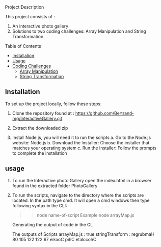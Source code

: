 Project Description

This project consists of :

1. An interactive photo gallery
2. Solutions to two coding challenges: Array Manipulation and String Transformation.

Table of Contents

- [Installation](#installation)
- [Usage](#usage)
- [Coding Challenges](#coding-challenges)
  - [Array Manipulation](#array-manipulation)
  - [String Transformation](#string-transformation)

## Installation

To set up the project locally, follow these steps:

1. Clone the repository found at :
   https://github.com/Bertrand-mg/InteractiveGallery.git
2. Extract the downloaded zip
   
3. Install Node.js, you will need it to run the scripts
   a. Go to the Node.js website: Node.js
   b. Download the Installer: Choose the installer that matches your operating system
   c. Run the Installer: Follow the prompts to complete the installation

## usage

1. To run the Interactive photo Gallery open the index.html in a browser found in the extracted folder PhotoGallery

2. To run the scripts, navigate to the directory where the scripts are located. In the path type cmd.
   It will open a cmd windows then type following syntax in the CLI:
   >>node name-of-script
   Example
   >>node arrayMap.js

   Generating the output of code in the CL

   The outputs of Scripts
       arrayMap.js     :
                         true
       stringTransform :
                         regrubmaH
                         80 105 122 122 97
                         eikooC pihC etalocohC
